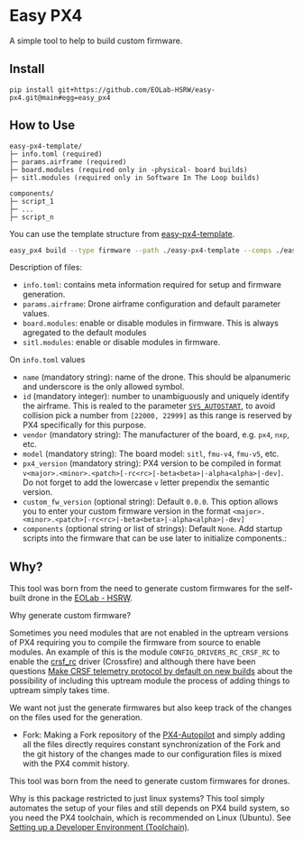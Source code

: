 # Easy PX4

A simple tool to help to build custom firmware.

## Install

```
pip install git+https://github.com/EOLab-HSRW/easy-px4.git@main#egg=easy_px4
```

## How to Use

```text
easy-px4-template/
├─ info.toml (required)
├─ params.airframe (required)
├─ board.modules (required only in -physical- board builds)
├─ sitl.modules (required only in Software In The Loop builds)

components/
├─ script_1
├─ ...
├─ script_n
```

You can use the template structure from [easy-px4-template](https://github.com/EOLab-HSRW/easy-px4-template).


```sh
easy_px4 build --type firmware --path ./easy-px4-template --comps ./easy-px4-template/components/
```


Description of files:
- `info.toml`: contains meta information required for setup and firmware generation.
- `params.airframe`: Drone airframe configuration and default parameter values.
- `board.modules`: enable or disable modules in firmware. This is always agregated to the default modules
- `sitl.modules`: enable or disable modules in firmware.

On `info.toml` values
- `name` (mandatory string): name of the drone. This should be alpanumeric and underscore is the only allowed symbol.
- `id` (mandatory integer): number to unambiguously and uniquely identify the airframe. This is realed to the parameter [`SYS_AUTOSTART`](https://docs.px4.io/main/en/advanced_config/parameter_reference.html#SYS_AUTOSTART), to avoid collision pick a number from `[22000, 22999]` as this range is reserved by PX4 specifically for this purpose.
- `vendor` (mandatory string): The manufacturer of the board, e.g. `px4`, `nxp`, etc.
- `model` (mandatory string): The board model: `sitl`, `fmu-v4`, `fmu-v5`, etc.
- `px4_version` (mandatory string): PX4 version to be compiled in format `v<major>.<minor>.<patch>[-rc<rc>|-beta<beta>|-alpha<alpha>|-dev]`. Do not forget to add the lowercase `v` letter prependix the semantic version.
- `custom_fw_version` (optional string): Default `0.0.0`. This option allows you to enter your custom firmware version in the format `<major>.<minor>.<patch>[-rc<rc>|-beta<beta>|-alpha<alpha>|-dev]`
- `components` (optional string or list of strings): Default `None`. Add startup scripts into the firmware that can be use later to initialize components.:

## Why?

This tool was born from the need to generate custom firmwares for the self-built drone in the [EOLab - HSRW](https://drones.eolab.de/).

Why generate custom firmware? 

Sometimes you need modules that are not enabled in the uptream versions of PX4 requiring you to compile the firmware from source to enable modules. An example of this is the module `CONFIG_DRIVERS_RC_CRSF_RC` to enable the [crsf_rc](https://docs.px4.io/main/en/modules/modules_driver_radio_control.html#crsf-rc) driver (Crossfire) and although there have been questions [Make CRSF telemetry protocol by default on new builds](https://github.com/PX4/PX4-Autopilot/issues/23829) about the possibility of including this uptream module the process of adding things to uptream simply takes time.

We want not just the generate firmwares but also keep track of the changes on the files used for the generation.
- Fork: Making a Fork repository of the [PX4-Autopilot](https://github.com/PX4/PX4-Autopilot) and simply adding all the files directly requires constant synchronization of the Fork and the git history of the changes made to our configuration files is mixed with the PX4 commit history.

This tool was born from the need to generate custom firmwares for drones.

Why is this package restricted to just linux systems?
This tool simply automates the setup of your files and still depends on PX4 build system, so you need the PX4 toolchain, which is recommended on Linux (Ubuntu). See [Setting up a Developer Environment (Toolchain)](https://docs.px4.io/main/en/dev_setup/dev_env.html).
